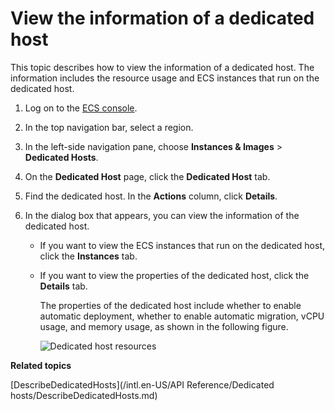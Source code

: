 # View the information of a dedicated host

This topic describes how to view the information of a dedicated host. The information includes the resource usage and ECS instances that run on the dedicated host.

1.  Log on to the [ECS console](https://ecs.console.aliyun.com).

2.  In the top navigation bar, select a region.

3.  In the left-side navigation pane, choose **Instances & Images** \> **Dedicated Hosts**.

4.  On the **Dedicated Host** page, click the **Dedicated Host** tab.

5.  Find the dedicated host. In the **Actions** column, click **Details**.

6.  In the dialog box that appears, you can view the information of the dedicated host.

    -   If you want to view the ECS instances that run on the dedicated host, click the **Instances** tab.
    -   If you want to view the properties of the dedicated host, click the **Details** tab.

        The properties of the dedicated host include whether to enable automatic deployment, whether to enable automatic migration, vCPU usage, and memory usage, as shown in the following figure.

        ![Dedicated host resources](https://static-aliyun-doc.oss-accelerate.aliyuncs.com/assets/img/en-US/1951978061/p54198.png)


**Related topics**  


[DescribeDedicatedHosts](/intl.en-US/API Reference/Dedicated hosts/DescribeDedicatedHosts.md)

